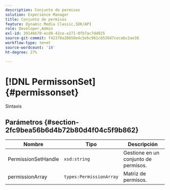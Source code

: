 ```yaml
---
description: Conjunto de permisos
solution: Experience Manager
title: Conjunto de permisos
feature: Dynamic Media Classic,SDK/API
role: Developer,Admin
exl-id: 39146b70-ecd8-42ce-a171-0fb7ac7dd025
source-git-commit: f42378a20b58e4c5ebc961c6526d7cecabc2ae38
workflow-type: tm+mt
source-wordcount: '18'
ht-degree: 27%

---
```


# [!DNL PermissonSet]{#permissonset}

Sintaxis

## Parámetros {#section-2fc9bea56b6d4b72b80d4f04c5f9b862}

| Nombre | Tipo | Descripción |
|---|---|---|
| PermissionSetHandle | `xsd:string` | Gestione en un conjunto de permisos. |
| permissionArray | `types:PermissionArray` | Matriz de permisos. |
